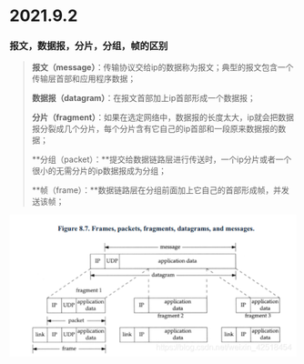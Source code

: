 # 2021.9.2

### 报文，数据报，分片，分组，帧的区别

>**报文（message）**：传输协议交给ip的数据称为报文；典型的报文包含一个传输层首部和应用程序数据；
>
>**数据报（datagram）**：在报文首部加上ip首部形成一个数据报；
>
>**分片（fragment）**：如果在选定网络中，数据报的长度太大，ip就会把数据报分裂成几个分片，每个分片含有它自己的ip首部和一段原来数据报的数据；
>
>**分组（packet）：**提交给数据链路层进行传送时，一个ip分片或者一个很小的无需分片的ip数据报成为分组；
>
>**帧（frame）：**数据链路层在分组前面加上它自己的首部形成帧，并发送该帧；

<p align="left">
  <img src="../images/2020040109441427.png">
</p>